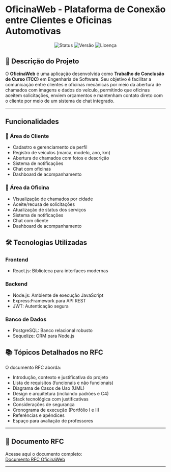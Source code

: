 # OficinaWeb - Plataforma de Conexão entre Clientes e Oficinas Automotivas

<p align="center">
  <img src="https://img.shields.io/badge/status-em%20desenvolvimento-yellow" alt="Status">
  <img src="https://img.shields.io/badge/versão-1.0.0-blue" alt="Versão">
  <img src="https://img.shields.io/github/license/seu-usuario/OficinaWeb" alt="Licença">
</p>

## 📌 Descrição do Projeto

O **OficinaWeb** é uma aplicação desenvolvida como **Trabalho de Conclusão de Curso (TCC)** em Engenharia de Software. Seu objetivo é facilitar a comunicação entre clientes e oficinas mecânicas por meio da abertura de chamados com imagens e dados do veículo, permitindo que oficinas aceitem solicitações, enviem orçamentos e mantenham contato direto com o cliente por meio de um sistema de chat integrado.

---

## Funcionalidades

### 👤 Área do Cliente
- Cadastro e gerenciamento de perfil
- Registro de veículos (marca, modelo, ano, km)
- Abertura de chamados com fotos e descrição
- Sistema de notificações
- Chat com oficinas
- Dashboard de acompanhamento

### 🔧 Área da Oficina
- Visualização de chamados por cidade
- Aceite/recusa de solicitações
- Atualização de status dos serviços
- Sistema de notificações
- Chat com cliente
- Dashboard de acompanhamento

## 🛠️ Tecnologias Utilizadas

### Frontend
- React.js: Biblioteca para interfaces modernas

### Backend
- Node.js: Ambiente de execução JavaScript 
- Express:Framework para API REST 
- JWT: Autenticação segura 

### Banco de Dados
- PostgreSQL: Banco relacional robusto
- Sequelize: ORM para Node.js

## 📚 Tópicos Detalhados no RFC

O documento RFC aborda:

- Introdução, contexto e justificativa do projeto
- Lista de requisitos (funcionais e não funcionais)
- Diagrama de Casos de Uso (UML)
- Design e arquitetura (incluindo padrões e C4)
- Stack tecnológica com justificativas
- Considerações de segurança
- Cronograma de execução (Portfólio I e II)
- Referências e apêndices
- Espaço para avaliação de professores

---

## 📄 Documento RFC 

Acesse aqui o documento completo:  
[Documento RFC OficinaWeb](https://github.com/user-attachments/files/21170956/RFC__OficinaWeb.pdf)

---
